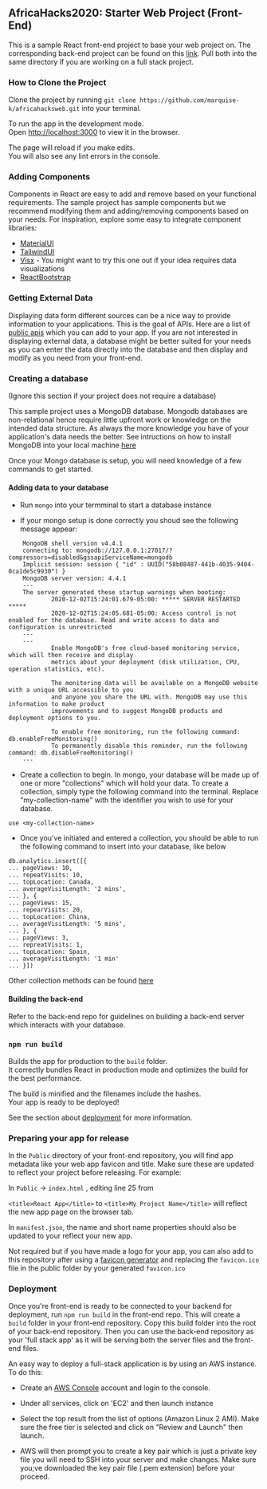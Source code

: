 ## AfricaHacks2020: Starter Web Project (Front-End)
This is a sample React front-end project to base your web project on. The corresponding back-end project can be found on this [link](https://github.com/marquise-k/africahacksweb2). Pull both into the same directory if you are working on a full stack project.

### How to Clone the Project

Clone the project by running ``` git clone https://github.com/marquise-k/africahacksweb.git ``` into your terminal.

To run the app in the development mode.<br>
Open [http://localhost:3000](http://localhost:3000) to view it in the browser.

The page will reload if you make edits.<br>
You will also see any lint errors in the console.


### Adding Components

Components in React are easy to add and remove based on your functional requirements. The sample project has sample components but we recommend modifying them and adding/removing components based on your needs. For inspiration, explore some easy to integrate component libraries:

- [MaterialUI](https://material-ui.com/)
- [TailwindUI](https://tailwindui.com/)
- [Visx](https://github.com/airbnb/visx) - You might want to try this one out if your idea requires data visualizations
- [ReactBootstrap](https://react-bootstrap.github.io/)

### Getting External Data
Displaying data form different sources can be a nice way to provide information to your applications. This is the goal of APIs. Here are a list of [public apis](https://github.com/public-apis/public-apis) which you can add to your app. If you are not interested in displaying external data, a database might be better suited for your needs as you can enter the data directly into the database and then display and modify as you need from your front-end.

### Creating a database 
(Ignore this section if your project does not require a database)

This sample project uses a MongoDB database. Mongodb databases are non-relational hence require little upfront work or knowledge on the intended data structure. As always the more knowledge you have of your application's data needs the better. See intructions on how to install MongoDB into your local machine [here](https://docs.mongodb.com/manual/administration/install-community/)

Once your Mongo database is setup, you will need knowledge of a few commands to get started.

#### Adding data to your database

- Run ```mongo``` into your termminal to start a database instance

- If your mongo setup is done correctly you shoud see the following message appear:

```
    MongoDB shell version v4.4.1
    connecting to: mongodb://127.0.0.1:27017/?compressors=disabled&gssapiServiceName=mongodb
    Implicit session: session { "id" : UUID("58b08487-441b-4035-9404-0ca1de5c9930") }
    MongoDB server version: 4.4.1
    ---
    The server generated these startup warnings when booting:
            2020-12-02T15:24:01.679-05:00: ***** SERVER RESTARTED *****
            2020-12-02T15:24:05.681-05:00: Access control is not enabled for the database. Read and write access to data and configuration is unrestricted
    ---
    ---
            Enable MongoDB's free cloud-based monitoring service, which will then receive and display
            metrics about your deployment (disk utilization, CPU, operation statistics, etc).

            The monitoring data will be available on a MongoDB website with a unique URL accessible to you
            and anyone you share the URL with. MongoDB may use this information to make product
            improvements and to suggest MongoDB products and deployment options to you.

            To enable free monitoring, run the following command: db.enableFreeMonitoring()
            To permanently disable this reminder, run the following command: db.disableFreeMonitoring()
    ---
```

- Create a collection to begin. In mongo, your database will be made up of one or more "collections" which will hold your data. To create a collection, 
simply type the following command into the terminal. Replace "my-collection-name" with the identifier you wish to use for your database.

``` use <my-collection-name> ```

- Once you've initiated and entered a collection, you should be able to run the following command to insert into your database, like below

```
db.analytics.insert([{
... pageViews: 10,
... repeatVisits: 10,
... topLocation: Canada,
... averageVisitLength: '2 mins',
... }, {
... pageViews: 15,
... repearVisits: 20,
... topLocation: China,
... averageVisitLength: '5 mins',
... }, {
... pageViews: 3,
... repreatVisits: 1,
... topLocation: Spain,
... averageVisitLength: '1 min'
... }])
```

Other collection methods can be found [here](https://docs.mongodb.com/manual/reference/method/js-collection/)

#### Building the back-end
Refer to the back-end repo for guidelines on building a back-end server which interacts with your database.

### `npm run build`

Builds the app for production to the `build` folder.<br>
It correctly bundles React in production mode and optimizes the build for the best performance.

The build is minified and the filenames include the hashes.<br>
Your app is ready to be deployed!

See the section about [deployment](https://facebook.github.io/create-react-app/docs/deployment) for more information.

### Preparing your app for release

In the ```Public``` directory of your front-end repository, you will find app metadata like your web app favicon and title. Make sure these are updated to reflect your project before releasing. For example:

In ```Public``` -> ```index.html``` , editing line 25 from 

```<title>React App</title>``` to     ```<title>My Project Name</title>``` will reflect the new app page on the browser tab.

In ```manifest.json```, the name and short name properties should also be updated to your reflect your new app.

Not required but if you have made a logo for your app,  you can also add to this repository after using a [favicon generator](https://realfavicongenerator.net/) and replacing the ```favicon.ico``` file in the public folder by your generated ```favicon.ico```

### Deployment
Once you're front-end is ready to be connected to your backend for deployment, run ```npm run build``` in the front-end repo. This will create a `build` folder in your front-end repository. Copy this build folder into the root of your back-end repository. Then you can use the back-end repository as your 'full stack app' as it will be serving both the server files and the front-end files.

An easy way to deploy a full-stack application is by using an AWS instance. To do this:

- Create an [AWS Console](https://aws.amazon.com/console/) account and login to the console.

- Under all services, click on 'EC2' and then launch instance

- Select the top result from the list of options (Amazon Linux 2 AMI). Make sure the free tier is selected and click on "Review and Launch" then launch.

- AWS will then prompt you to create a key pair which is just a private key file you will need to SSH into your server and make changes. Make sure you;ve downloaded the key pair file (.pem extension) before your proceed.

